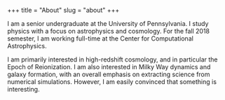 +++
title = "About"
slug = "about"
+++

I am a senior undergraduate at the University of Pennsylvania. I study physics with a focus on astrophysics and cosmology. For the fall 2018 semester, I am working full-time at the Center for Computational Astrophysics.

I am primarily interested in high-redshift cosmology, and in particular the Epoch of Reionization. I am also interested in Milky Way dynamics and galaxy formation, with an overall emphasis on extracting science from numerical simulations. However, I am easily convinced that something is interesting.
